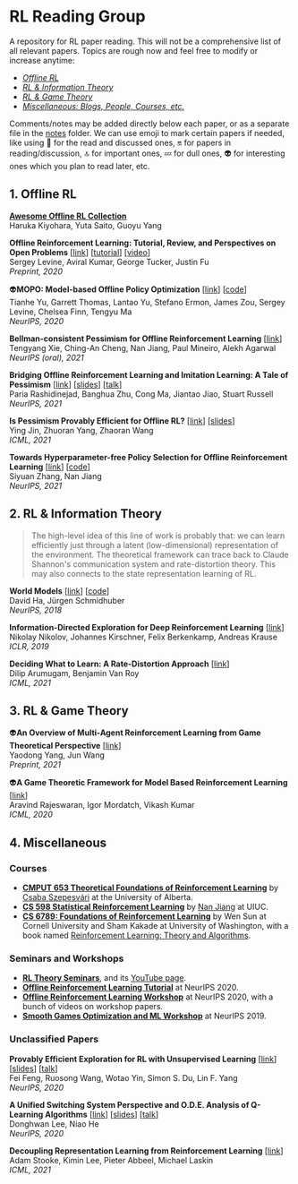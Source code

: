 # RL Reading Group
A repository for RL paper reading. This will not be a comprehensive list of all relevant papers. Topics are rough now and feel free to modify or increase anytime:
<!-- - *[General RL Theory](#1-rl-theory)* -->
- *[Offline RL](#1-offline-rl)*
- *[RL & Information Theory](#2-rl--information-theory)*
- *[RL & Game Theory](#3-rl--game-theory)*
- *[Miscellaneous: Blogs, People, Courses, etc.](#4-miscellaneous)*

Comments/notes may be added directly below each paper, or as a separate file in the [notes]() folder. We can use emoji to mark certain papers if needed, like using 🔘 for the read and discussed ones, 🔛 for papers in reading/discussion, 🔝 for important ones, 💤 for dull ones, 👽 for interesting ones which you plan to read later, etc.

<!-- ## 1. General RL Theory -->

## 1. Offline RL
**[Awesome Offline RL Collection](https://github.com/hanjuku-kaso/awesome-offline-rl)**\
Haruka Kiyohara, Yuta Saito, Guoyu Yang
<!-- <br> -->

**Offline Reinforcement Learning: Tutorial, Review, and Perspectives on Open Problems** [[link](https://arxiv.org/abs/2005.01643)] [[tutorial](https://sites.google.com/view/offlinerltutorial-neurips2020/home)] [[video](https://slideslive.com/38935785)] \
Sergey Levine, Aviral Kumar, George Tucker, Justin Fu\
*Preprint, 2020*
<!-- <br> -->

👽**MOPO: Model-based Offline Policy Optimization** [[link](https://arxiv.org/abs/2005.13239)] [[code](https://github.com/tianheyu927/mopo)] \
Tianhe Yu, Garrett Thomas, Lantao Yu, Stefano Ermon, James Zou, Sergey Levine, Chelsea Finn, Tengyu Ma\
*NeurIPS, 2020*
<!-- <br> -->

**Bellman-consistent Pessimism for Offline Reinforcement Learning** [[link](https://arxiv.org/abs/2106.06926)] \
Tengyang Xie, Ching-An Cheng, Nan Jiang, Paul Mineiro, Alekh Agarwal\
*NeurIPS (oral), 2021*
<!-- <br> -->

**Bridging Offline Reinforcement Learning and Imitation Learning: A Tale of Pessimism** [[link](https://arxiv.org/abs/2103.12021)] [[slides](https://drive.google.com/file/d/1cA7AJX19BjNcq6xLjfHWGJnggdVWnbUJ/view?usp=sharing)] [[talk](https://youtu.be/oK0iPImC6KI)] \
Paria Rashidinejad, Banghua Zhu, Cong Ma, Jiantao Jiao, Stuart Russell\
*NeurIPS, 2021*
<!-- <br> -->

**Is Pessimism Provably Efficient for Offline RL?** [[link](https://arxiv.org/abs/2012.15085)] [[slides](https://icml.cc/media/icml-2021/Slides/10409.pdf)]\
Ying Jin, Zhuoran Yang, Zhaoran Wang\
*ICML, 2021*
<!-- <br> -->

**Towards Hyperparameter-free Policy Selection for Offline Reinforcement Learning** [[link](https://arxiv.org/pdf/2110.14000.pdf)] [[code]()] \
Siyuan Zhang, Nan Jiang\
*NeurIPS, 2021*
<!-- <br> -->


<!-- **Offline Reinforcement Learning with Implicit Q-Learning** [[abs](https://arxiv.org/abs/2110.06169)] [[code](https://github.com/ikostrikov/implicit_q_learning)]\
Ilya Kostrikov, Ashvin Nair, Sergey Levine\
*Preprint, 2021*
<br> -->


## 2. RL & Information Theory
> The high-level idea of this line of work is probably that: we can learn efficiently just through a latent (low-dimensional) representation of the environment. The theoretical framework can trace back to Claude Shannon's communication system and rate-distortion theory. This may also connects to the state representation learning of RL.

**World Models** [[link](https://arxiv.org/abs/1803.10122)] [[code](https://github.com/hardmaru/WorldModelsExperiments)] \
David Ha, Jürgen Schmidhuber\
*NeurIPS, 2018*
<!-- <br> -->

**Information-Directed Exploration for Deep Reinforcement Learning** [[link](https://openreview.net/forum?id=Byx83s09Km)] \
Nikolay Nikolov, Johannes Kirschner, Felix Berkenkamp, Andreas Krause\
*ICLR, 2019*
<!-- <br> -->

**Deciding What to Learn: A Rate-Distortion Approach** [[link](https://dilipa.github.io/papers/icml21_blasts.pdf)] \
Dilip Arumugam, Benjamin Van Roy\
*ICML, 2021*
<!-- <br> -->

<!-- **** [[link]()] \
\
*Preprint, 2021*
<br> -->




## 3. RL & Game Theory
👽**An Overview of Multi-Agent Reinforcement Learning from Game Theoretical Perspective** [[link](https://arxiv.org/abs/2011.00583)] \
Yaodong Yang, Jun Wang\
*Preprint, 2021*
<!-- <br> -->

👽**A Game Theoretic Framework for Model Based Reinforcement Learning** [[link](https://arxiv.org/abs/2004.07804)] \
Aravind Rajeswaran, Igor Mordatch, Vikash Kumar\
*ICML, 2020*
<!-- <br> -->

<!-- **** [[link]()] \
\
*Preprint, 2021*
<br> -->


## 4. Miscellaneous
### Courses
- **[CMPUT 653 Theoretical Foundations of Reinforcement Learning](https://rltheory.github.io/)** by [Csaba Szepesvári](https://sites.ualberta.ca/~szepesva/) at the University of Alberta.
- **[CS 598 Statistical Reinforcement Learning](https://nanjiang.cs.illinois.edu/cs598/)** by [Nan Jiang](https://nanjiang.cs.illinois.edu/) at UIUC.
- **[CS 6789: Foundations of Reinforcement Learning](https://wensun.github.io/CS6789_fall_2021.html)** by Wen Sun at Cornell University and Sham Kakade at University of Washington, with a book named [Reinforcement Learning: Theory and Algorithms](https://rltheorybook.github.io/).
### Seminars and Workshops
- **[RL Theory Seminars](https://sites.google.com/view/rltheoryseminars/home)**, and its [YouTube page](https://www.youtube.com/c/RLtheory).
- **[Offline Reinforcement Learning Tutorial](https://sites.google.com/view/offlinerltutorial-neurips2020/home)** at NeurIPS 2020.
- **[Offline Reinforcement Learning Workshop](https://offline-rl-neurips.github.io/papers.html)** at NeurIPS 2020, with a bunch of videos on workshop papers.
- **[Smooth Games Optimization and ML Workshop](https://sgo-workshop.github.io/)** at NeurIPS 2019.

### Unclassified Papers
**Provably Efficient Exploration for RL with Unsupervised Learning** [[link](https://arxiv.org/abs/2003.06898)] [[slides](https://drive.google.com/file/d/1lVLTongo_cK9qfsWwb63lIn06SrYiOY8/view)] [[talk](https://youtu.be/kaQSX7oSyWg)] \
Fei Feng, Ruosong Wang, Wotao Yin, Simon S. Du, Lin F. Yang\
*NeurIPS, 2020*


**A Unified Switching System Perspective and O.D.E. Analysis of Q-Learning Algorithms** [[link](https://arxiv.org/abs/1912.02270)] [[slides](https://arxiv.org/abs/1912.02270)] [[talk](https://youtu.be/3DLndSERBh8)] \
Donghwan Lee, Niao He\
*NeurIPS, 2020*


**Decoupling Representation Learning from Reinforcement Learning** [[link](http://proceedings.mlr.press/v139/stooke21a.html)] \
Adam Stooke, Kimin Lee, Pieter Abbeel, Michael Laskin \
*ICML, 2021*
<!-- <br> -->






<!-- **** [[link]()] \
\
*Preprint, 2021*
<br> -->
